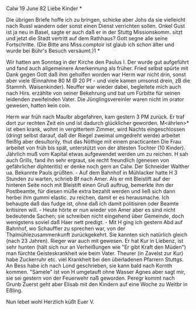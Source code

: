  Calw 19 June 82
Liebe Kinder <Mar>*

Die übrigen Briefe hoffe ich zu bringen, schicke aber Johs da sie vielleicht nach Russl wandern oder sonst einen Dienst verrichten sollen. Onkel Gust ist ja neu in Basel, sagte er auch daß er in der Stuttg Missionskomm. sitzt und jetzt die Stadt vertritt auf dem Rathhaus? Gott segne alle seine Fortschritte. (Die Bitte ans Miss.comptoir ist glaub ich schon älter und wurde bei Bühr's Besuch versäumt.)1 <Ein beiliegender Zettel mit Bestellungen>*

Wir hatten am Sonntag in der Kirche den Paulus I. Der wurde gut aufgeführt und fand auch allgemeinere Anerkennung als früher. Fried selbst spürte mit Dank gegen Gott daß ihm geholfen worden war Herm war nicht drin, sonst aber viele (Einnahme 80 M @ 20 Pf - und viele kamen umsonst drein, zB die Stammh. Waisenkinder). Neuffer war wieder dabei, begleitete mich auch nach Hirs. erzählte von seiner Bekehrung und bat um Fürbitte für seinen leidenden zweifelnden Vater. Die Jünglingsvereinler waren nicht im orator gewesen, hatten kein coin.

Herm war früh nach Maulbr abgefahren, kam gestern 3 PM zurück. Er traf dort zur rechten Zeit ein und ist dadurch glücklicher geworden. M<ährlen>* ist eben krank, wohnt in vergittertem Zimmer, wird Nachts eingeschlossen (dringt selbst darauf, daß der Riegel zweimal umgedreht werde) arbeitet fleißig aber desultorily, thut das Nöthige mit einem practicanten Die Frau arbeitet von früh bis spät, unterstützt von der ältesten Tochter (10 Kinder). Jährlich muß vom Kapital etwas aufgewendet werden um zu reichen. 
H sah auch Grills, fand ihn sehr ergraut, sie recht freundlich (genesen von gefährlicher diphteritis) er denke noch gern an Calw. Der Schneider Walther ua. Bekannte Pauls grüßten. - Auf dem Bahnhof in Mühlacker hatte H 3 Stunden zu warten, schrieb Bf nach Amer. Als er mit Bleistift auf der hinteren Seite noch mit Bleistift einen Gruß auftrug, bemerkte ihm der Postbeamte, für diesen müße extra bezahlt werden und ließ sich dann herbei ihm gummi elastic. zu reichen, damit er es herausmache. Ich behaupte daß das fudge ist, ohne daß ich damit politisiren oder Beamte kritisiren will. - Heute hörte er nun wieder von Amer aber es sind nicht bedeutende Sachen; sie schreiben nicht eingehend über Gemeinde, doch wenigstens soviel daß Haer nett predigt. - Mit H ging ich gestern Abd auf Bahnhof, wo Schauffler zu sprechen war, von der Thalmühlezusammenkunft zurückgekehrt. Sie kannten sich natürlich gleich (nach 23 Jahren). Rieger war auch mit gewesen. Er hat Kur in Liebenz, ist sehr hunten (hält sich nur an Verheißungen wie "Er gibt Kraft den Müden") man fürchte Geisteskrankheit wie beim Vater. Theurer (in Zavelst zur Kur) habe Zuckerruhr etc. viel Krankheit bei den überladenen Pfarrern Stuttgs. An Bess habe ich nach Lond geschrieben, sie kann bald nach Kornth kommen. "Samele" ist von H umgetauft ohne Wasser Agnes aber sagt mir, sie sei gestern von der Feuerwehr naß geworden. Peregr kommt nach Grunb Zuerst geht aber Elisab mit den Kindern auf eine Woche zu Weitbr in Eßling.

Nun lebet wohl Herzlich küßt
 Euer V.
